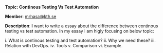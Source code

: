 ****Topic:**** ****Continous Testing Vs Test Automation****

**Member**: mrhasa@kth.se

**Description**: I want to write a essay about the difference between continous testing vs test automation. In my essay I am higly focusing on below topic:

i. What is continous testing and test automation?
ii. Why we need these?
iii. Relation with DevOps.
iv. Tools
v. Comparison 
vi. Example.
